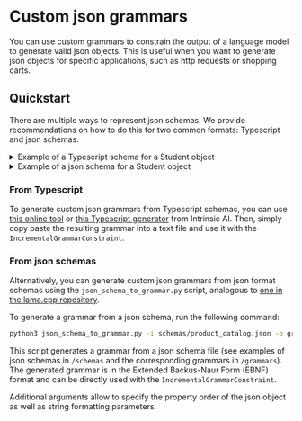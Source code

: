 # Custom json grammars

You can use custom grammars to constrain the output of a language model to generate valid json objects. This is useful when you want to generate json objects for specific applications, such as http requests or shopping carts.

## Quickstart

There are multiple ways to represent json schemas. 
We provide recommendations on how to do this for two common formats: Typescript and json schemas.

<details>
<summary> Example of a Typescript schema for a Student object </summary>

```Typescript
interface Student{
 name: string;
 age: number;
 is_student : boolean;
 courses: string[];
}
```
</details>

<details>
<summary> Example of a json schema for a Student object </summary>

```json
{
    "type": "object",
    "properties": {
        "name": {"type": "string"},
        "age": {"type": "number"},
        "is_student": {"type": "boolean"},
        "courses": {
            "type": "array",
            "items": { "type": "string"}
        }
    }
}
```
</details>


### From Typescript

To generate custom json grammars from Typescript schemas, you can use [this online tool](https://grammar.intrinsiclabs.ai/) or [this Typescript generator](https://github.com/IntrinsicLabsAI/gbnfgen) from Intrinsic AI. Then, simply copy paste the resulting grammar into a text file and use it with the `IncrementalGrammarConstraint`.


### From json schemas

Alternatively, you can generate custom json grammars from json format schemas using the `json_schema_to_grammar.py` script, analogous to [one in the lama.cpp repository](https://github.com/ggerganov/llama.cpp/blob/ab9a3240a9da941fdef5cd4a25f2b97c2f5a67aa/examples/json_schema_to_grammar.py). 


To generate a grammar from a json schema, run the following command:

```bash
python3 json_schema_to_grammar.py -i schemas/product_catalog.json -o grammars/product_catalog.ebnf
```
This script generates a grammar from a json schema file (see examples of json schemas in `/schemas` and the corresponding grammars in `/grammars`). The generated grammar is in the Extended Backus-Naur Form (EBNF) format and can be directly used with the `IncrementalGrammarConstraint`. 

Additional arguments allow to specify the property order of the json object as well as string formatting parameters.

